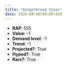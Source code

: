 ```yaml
---
title: 'Gingerbread Visor'
date: 2025-08-06T00:00:00Z
---
```

- **RAP**: 555
- **Value**: -1
- **Demand level**: -1
- **Trend**: -1
- **Projected?**: True
- **Hyped?**: True
- **Rare?**: True
